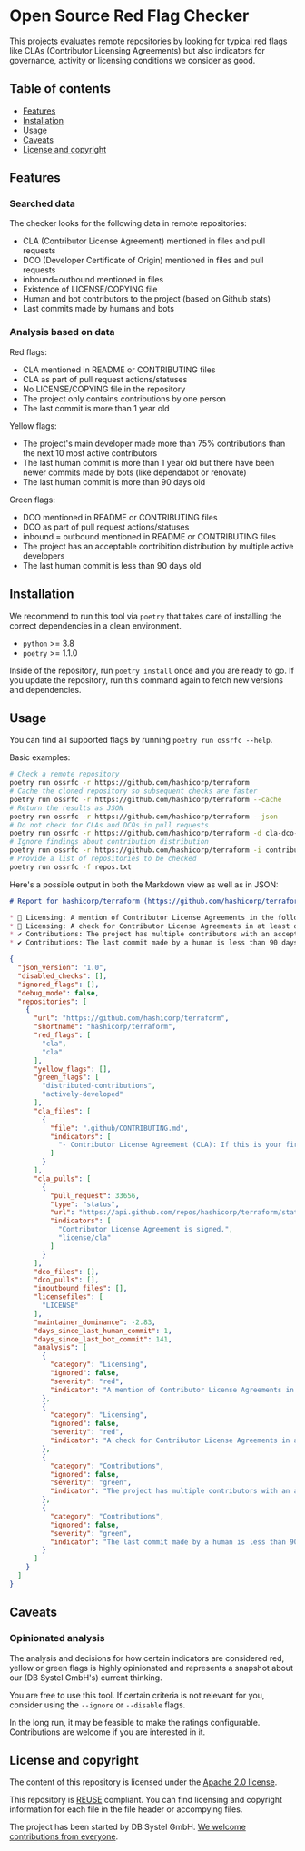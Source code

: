 <!--
SPDX-FileCopyrightText: 2023 DB Systel GmbH

SPDX-License-Identifier: Apache-2.0
-->

# Open Source Red Flag Checker

This projects evaluates remote repositories by looking for typical red flags like CLAs (Contributor Licensing Agreements) but also indicators for governance, activity or licensing conditions we consider as good.

## Table of contents

* [Features](#features)
* [Installation](#installation)
* [Usage](#usage)
* [Caveats](#caveats)
* [License and copyright](#license-and-copyright)


## Features

### Searched data

The checker looks for the following data in remote repositories:

* CLA (Contributor License Agreement) mentioned in files and pull requests
* DCO (Developer Certificate of Origin) mentioned in files and pull requests
* inbound=outbound mentioned in files
* Existence of LICENSE/COPYING file
* Human and bot contributors to the project (based on Github stats)
* Last commits made by humans and bots

### Analysis based on data

Red flags:

* CLA mentioned in README or CONTRIBUTING files
* CLA as part of pull request actions/statuses
* No LICENSE/COPYING file in the repository
* The project only contains contributions by one person
* The last commit is more than 1 year old

Yellow flags:

* The project's main developer made more than 75% contributions than the next 10 most active contributors
* The last human commit is more than 1 year old but there have been newer commits made by bots (like dependabot or renovate)
* The last human commit is more than 90 days old

Green flags:
* DCO mentioned in README or CONTRIBUTING files
* DCO as part of pull request actions/statuses
* inbound = outbound mentioned in README or CONTRIBUTING files
* The project has an acceptable contribition distribution by multiple active developers
* The last human commit is less than 90 days old


## Installation

We recommend to run this tool via `poetry` that takes care of installing the correct dependencies in a clean environment.

* `python` >= 3.8
* `poetry` >= 1.1.0

Inside of the repository, run `poetry install` once and you are ready to go. If you update the repository, run this command again to fetch new versions and dependencies.

## Usage

You can find all supported flags by running `poetry run ossrfc --help`.

Basic examples:

```sh
# Check a remote repository
poetry run ossrfc -r https://github.com/hashicorp/terraform
# Cache the cloned repository so subsequent checks are faster
poetry run ossrfc -r https://github.com/hashicorp/terraform --cache
# Return the results as JSON
poetry run ossrfc -r https://github.com/hashicorp/terraform --json
# Do not check for CLAs and DCOs in pull requests
poetry run ossrfc -r https://github.com/hashicorp/terraform -d cla-dco-pulls
# Ignore findings about contribution distribution
poetry run ossrfc -r https://github.com/hashicorp/terraform -i contributions
# Provide a list of repositories to be checked
poetry run ossrfc -f repos.txt
```

Here's a possible output in both the Markdown view as well as in JSON:

```md
# Report for hashicorp/terraform (https://github.com/hashicorp/terraform)

* 🚩 Licensing: A mention of Contributor License Agreements in the following file(s): .github/CONTRIBUTING.md
* 🚩 Licensing: A check for Contributor License Agreements in at least one status in pull request(s): 33656
* ✔ Contributions: The project has multiple contributors with an acceptable contribution distribution
* ✔ Contributions: The last commit made by a human is less than 90 days old (1 days)
```

```json
{
  "json_version": "1.0",
  "disabled_checks": [],
  "ignored_flags": [],
  "debug_mode": false,
  "repositories": [
    {
      "url": "https://github.com/hashicorp/terraform",
      "shortname": "hashicorp/terraform",
      "red_flags": [
        "cla",
        "cla"
      ],
      "yellow_flags": [],
      "green_flags": [
        "distributed-contributions",
        "actively-developed"
      ],
      "cla_files": [
        {
          "file": ".github/CONTRIBUTING.md",
          "indicators": [
            "- Contributor License Agreement (CLA): If this is your first contribution to Terraform you will be asked to sign the CLA."
          ]
        }
      ],
      "cla_pulls": [
        {
          "pull_request": 33656,
          "type": "status",
          "url": "https://api.github.com/repos/hashicorp/terraform/statuses/b53d89a08df10c85f6d4c546d2e54d4fab886d67",
          "indicators": [
            "Contributor License Agreement is signed.",
            "license/cla"
          ]
        }
      ],
      "dco_files": [],
      "dco_pulls": [],
      "inoutbound_files": [],
      "licensefiles": [
        "LICENSE"
      ],
      "maintainer_dominance": -2.83,
      "days_since_last_human_commit": 1,
      "days_since_last_bot_commit": 141,
      "analysis": [
        {
          "category": "Licensing",
          "ignored": false,
          "severity": "red",
          "indicator": "A mention of Contributor License Agreements in the following file(s): .github/CONTRIBUTING.md"
        },
        {
          "category": "Licensing",
          "ignored": false,
          "severity": "red",
          "indicator": "A check for Contributor License Agreements in at least one status in pull request(s): 33656"
        },
        {
          "category": "Contributions",
          "ignored": false,
          "severity": "green",
          "indicator": "The project has multiple contributors with an acceptable contribution distribution"
        },
        {
          "category": "Contributions",
          "ignored": false,
          "severity": "green",
          "indicator": "The last commit made by a human is less than 90 days old (1 days)"
        }
      ]
    }
  ]
}
```


## Caveats

### Opinionated analysis

The analysis and decisions for how certain indicators are considered red, yellow or green flags is highly opinionated and represents a snapshot about our (DB Systel GmbH's) current thinking.

You are free to use this tool. If certain criteria is not relevant for you, consider using the `--ignore` or `--disable` flags.

In the long run, it may be feasible to make the ratings configurable. Contributions are welcome if you are interested in it.


## License and copyright

The content of this repository is licensed under the [Apache 2.0 license](https://www.apache.org/licenses/LICENSE-2.0).

This repository is [REUSE](https://reuse.software) compliant. You can find licensing and copyright information for each file in the file header or accompying files.

The project has been started by DB Systel GmbH. [We welcome contributions from everyone](CONTRIBUTING.md).
